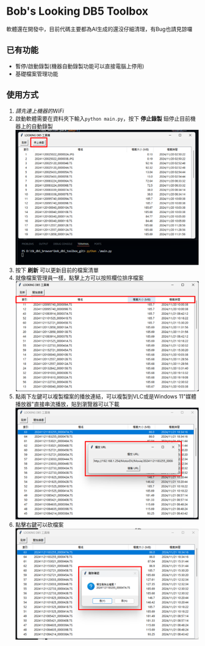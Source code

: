 # Bob's Looking DB5 Toolbox
軟體還在開發中，目前代碼主要都為AI生成的還沒仔細清理，有Bug也請見諒囉  
## 已有功能
* 暫停/啟動錄製(機器自動錄製功能可以直接電腦上停用)
* 基礎檔案管理功能
## 使用方式
1. *請先連上機器的WiFi*
2. 啟動軟體需要在資料夾下輸入`python main.py`，按下 **停止錄製** 鈕停止目前機器上的自動錄製
   ![01](captures/01.png)
3. 按下 **刷新** 可以更新目前的檔案清單
4. 就像檔案管理員一樣，點擊上方可以按照欄位排序檔案
   ![02](captures/02.png)
5. 點兩下左鍵可以複製檔案的播放連結，可以複製到VLC或是Windows 11"媒體播放器"直接串流播放，貼到瀏覽器可以下載
   ![03](captures/03.png)
6. 點擊右鍵可以砍檔案
   ![04](captures/04.png)